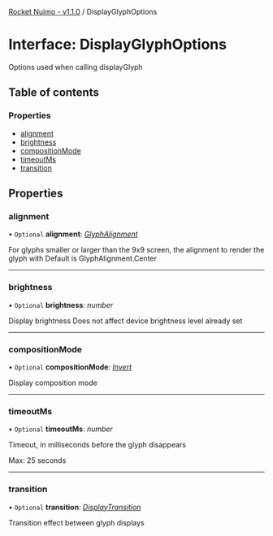 [Rocket Nuimo - v1.1.0](../README.md) / DisplayGlyphOptions

# Interface: DisplayGlyphOptions

Options used when calling displayGlyph

## Table of contents

### Properties

- [alignment](displayglyphoptions.md#alignment)
- [brightness](displayglyphoptions.md#brightness)
- [compositionMode](displayglyphoptions.md#compositionmode)
- [timeoutMs](displayglyphoptions.md#timeoutms)
- [transition](displayglyphoptions.md#transition)

## Properties

### alignment

• `Optional` **alignment**: [*GlyphAlignment*](../enums/glyphalignment.md)

For glyphs smaller or larger than the 9x9 screen, the alignment to render the glyph with
Default is GlyphAlignment.Center

___

### brightness

• `Optional` **brightness**: *number*

Display brightness
Does not affect device brightness level already set

___

### compositionMode

• `Optional` **compositionMode**: [*Invert*](../enums/displaycomposition.md#invert)

Display composition mode

___

### timeoutMs

• `Optional` **timeoutMs**: *number*

Timeout, in milliseconds before the glyph disappears

Max: 25 seconds

___

### transition

• `Optional` **transition**: [*DisplayTransition*](../enums/displaytransition.md)

Transition effect between glyph displays
